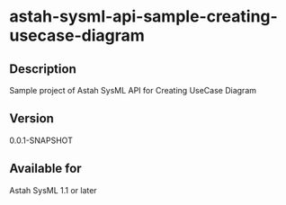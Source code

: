 astah-sysml-api-sample-creating-usecase-diagram
=============================

Description
----------------
Sample project of Astah SysML API for Creating UseCase Diagram

Version
----------------
0.0.1-SNAPSHOT

Available for
----------------
Astah SysML 1.1 or later
